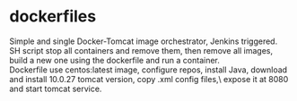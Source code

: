 # dockerfiles

Simple and single Docker-Tomcat image orchestrator, Jenkins triggered.\
SH script stop all containers and remove them, then remove all images, build a new one using the dockerfile and run a container.\
Dockerfile use centos:latest image, configure repos, install Java, download and install 10.0.27 tomcat version, copy .xml config files,\ expose it at 8080 and start tomcat service.
